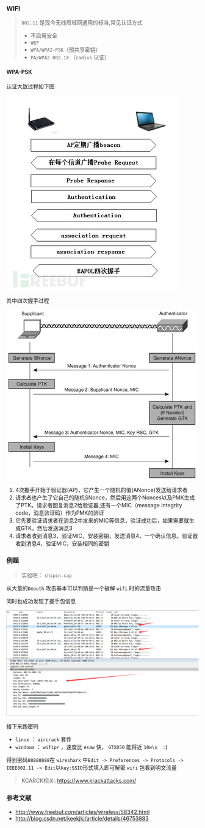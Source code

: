 ### WIFI

> `802.11` 是现今无线局域网通用的标准,常见认证方式
>
> - 不启用安全‍‍
> - `WEP‍‍`
> - `WPA/WPA2-PSK`（预共享密钥）‍‍
> - `PA/WPA2 802.1X` （`radius` 认证）

#### WPA-PSK

认证大致过程如下图

![wpa-psk](./figure/wpa-psk.png)

其中四次握手过程

![eapol](./figure/eapol.png)

1. 4次握手开始于验证器(AP)，它产生一个随机的值(ANonce)发送给请求者
2. 请求者也产生了它自己的随机SNonce，然后用这两个Nonces以及PMK生成了PTK。请求者回复消息2给验证器,还有一个MIC（message integrity code，消息验证码）作为PMK的验证
3. 它先要验证请求者在消息2中发来的MIC等信息，验证成功后，如果需要就生成GTK。然后发送消息3
4. 请求者收到消息3，验证MIC，安装密钥，发送消息4，一个确认信息。验证器收到消息4，验证MIC，安装相同的密钥

### 例题  

> 实验吧： `shipin.cap`

从大量的`Deauth` 攻击基本可以判断是一个破解 `wifi` 时的流量攻击

同时也成功发现了握手包信息

![shiyanba-wpa](./figure/shiyanba-wpa.png)

接下来跑密码

- `linux` ： `aircrack` 套件
- `windows` ： `wifipr` ，速度比 `esaw` 快， `GTX850` 能将近 `10w\s  :`)

得到密码`88888888`在 `wireshark` 中`Edit -> Preferences -> Protocols -> IEEE802.11 -> Edit`以`key:SSID`形式填入即可解密 `wifi` 包看到明文流量

> KCARCK相关: https://www.krackattacks.com/

### 参考文献

- http://www.freebuf.com/articles/wireless/58342.html
- http://blog.csdn.net/keekjkj/article/details/46753883